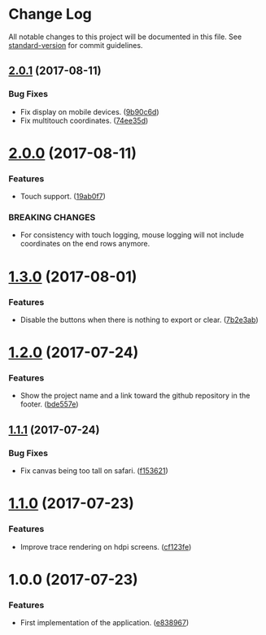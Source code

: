# Change Log

All notable changes to this project will be documented in this file. See [standard-version](https://github.com/conventional-changelog/standard-version) for commit guidelines.

<a name="2.0.1"></a>
## [2.0.1](https://github.com/QuentinRoy/Track-Recorder/compare/v2.0.0...v2.0.1) (2017-08-11)


### Bug Fixes

* Fix display on mobile devices. ([9b90c6d](https://github.com/QuentinRoy/Track-Recorder/commit/9b90c6d))
* Fix multitouch coordinates. ([74ee35d](https://github.com/QuentinRoy/Track-Recorder/commit/74ee35d))



<a name="2.0.0"></a>
# [2.0.0](https://github.com/QuentinRoy/Track-Recorder/compare/v1.3.0...v2.0.0) (2017-08-11)


### Features

* Touch support. ([19ab0f7](https://github.com/QuentinRoy/Track-Recorder/commit/19ab0f7))


### BREAKING CHANGES

* For consistency with touch logging, mouse logging will not include coordinates on the end rows anymore.



<a name="1.3.0"></a>
# [1.3.0](https://github.com/QuentinRoy/Track-Recorder/compare/v1.2.0...v1.3.0) (2017-08-01)


### Features

* Disable the buttons when there is nothing to export or clear. ([7b2e3ab](https://github.com/QuentinRoy/Track-Recorder/commit/7b2e3ab))



<a name="1.2.0"></a>
# [1.2.0](https://github.com/QuentinRoy/Track-Recorder/compare/v1.1.1...v1.2.0) (2017-07-24)


### Features

* Show the project name and a link toward the github repository in the footer. ([bde557e](https://github.com/QuentinRoy/Track-Recorder/commit/bde557e))



<a name="1.1.1"></a>
## [1.1.1](https://github.com/QuentinRoy/Trace-Record-App/compare/v1.1.0...v1.1.1) (2017-07-24)


### Bug Fixes

* Fix canvas being too tall on safari. ([f153621](https://github.com/QuentinRoy/Trace-Record-App/commit/f153621))



<a name="1.1.0"></a>
# [1.1.0](https://github.com/QuentinRoy/Trace-Record-App/compare/v1.0.0...v1.1.0) (2017-07-23)


### Features

* Improve trace rendering on hdpi screens. ([cf123fe](https://github.com/QuentinRoy/Trace-Record-App/commit/cf123fe))



<a name="1.0.0"></a>
# 1.0.0 (2017-07-23)


### Features

* First implementation of the application. ([e838967](https://github.com/QuentinRoy/Trace-Record-App/commit/e838967))
